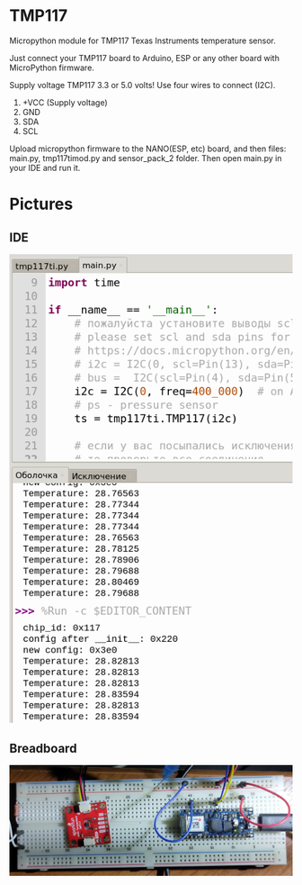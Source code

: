 # TMP117
Micropython module for TMP117 Texas Instruments temperature sensor.

Just connect your TMP117 board to Arduino, ESP or any other board with MicroPython firmware.

Supply voltage TMP117 3.3 or 5.0 volts! Use four wires to connect (I2C).
1. +VCC (Supply voltage)
2. GND
3. SDA
4. SCL

Upload micropython firmware to the NANO(ESP, etc) board, and then files: main.py, tmp117timod.py and sensor_pack_2 folder. 
Then open main.py in your IDE and run it.

# Pictures
## IDE
![alt text](https://github.com/octaprog7/TMP117/blob/master/ide117.png)
## Breadboard
![alt text](https://github.com/octaprog7/TMP117/blob/master/tmp117board.jpg)
